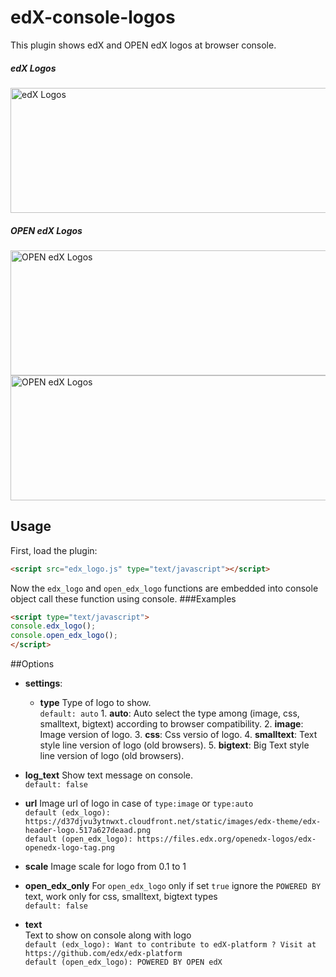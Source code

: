 # edX-console-logos
This plugin shows edX and OPEN edX logos at browser console.
##### edX Logos
[<img src="https://cloud.githubusercontent.com/assets/7054417/9888650/18060670-5bab-11e5-8410-c7ffb5f8ac73.png" alt="edX Logos" height="200px"  width="550px"/>](https://cloud.githubusercontent.com/assets/7054417/9888650/18060670-5bab-11e5-8410-c7ffb5f8ac73.png)
##### OPEN edX Logos
[<img src="https://cloud.githubusercontent.com/assets/7054417/9888651/1841c804-5bab-11e5-8ef6-22d6b1c174a1.png" height="200px" width="550px" alt="OPEN edX Logos"/>](https://cloud.githubusercontent.com/assets/7054417/9888651/1841c804-5bab-11e5-8ef6-22d6b1c174a1.png)
[<img src="https://cloud.githubusercontent.com/assets/7054417/9888652/1849fa6a-5bab-11e5-9326-c7ccac6d7191.png" height="200px" width="550px" alt="OPEN edX Logos"/>](https://cloud.githubusercontent.com/assets/7054417/9888652/1849fa6a-5bab-11e5-9326-c7ccac6d7191.png)

## Usage

First, load the plugin:
```html
<script src="edx_logo.js" type="text/javascript"></script>
```
Now the ```edx_logo``` and ```open_edx_logo``` functions are embedded into console object call these function using console.
###Examples
```html
<script type="text/javascript">
console.edx_logo();
console.open_edx_logo();
</script>
```
##Options

- **settings**:
  - **type** Type of logo to show.  
```default: auto```
		1. **auto**: Auto select the type among (image, css, smalltext, bigtext) according to browser compatibility.
		2. **image**: Image version of logo.
		3. **css**: Css versio of logo.
		4. **smalltext**: Text style line version of logo (old browsers).
		5. **bigtext**: Big Text style line version of logo (old browsers).
 - **log_text** Show text message on console.  
```default: false```
 - **url** Image url of logo in case of ```type:image``` or ```type:auto```  
```default (edx_logo): https://d37djvu3ytnwxt.cloudfront.net/static/images/edx-theme/edx-header-logo.517a627deaad.png```  
```default (open_edx_logo): https://files.edx.org/openedx-logos/edx-openedx-logo-tag.png```
 - **scale** Image scale for logo from 0.1 to 1
 - **open_edx_only** For ```open_edx_logo``` only if set ```true``` ignore the ```POWERED BY``` text, work only for css, smalltext, bigtext types  
```default: false```



- **text**  
  Text to show on console along with logo  
```default (edx_logo): Want to contribute to edX-platform ? Visit at https://github.com/edx/edx-platform```  
```default (open_edx_logo): POWERED BY OPEN edX```
